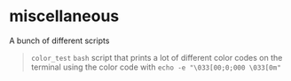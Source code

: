 # miscellaneous
A bunch of different scripts  
  
> `color_test`	`bash` script that prints a lot of different color codes on the terminal using the color code with `echo -e "\033[00;0;000 \033[0m"`

